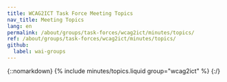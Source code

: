 ```yaml
---
title: WCAG2ICT Task Force Meeting Topics
nav_title: Meeting Topics
lang: en
permalink: /about/groups/task-forces/wcag2ict/minutes/topics/
ref: /about/groups/task-forces/wcag2ict/minutes/topics/
github:
  label: wai-groups
---
```


{::nomarkdown}
{% include minutes/topics.liquid group="wcag2ict" %}
{:/}